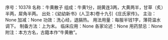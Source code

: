 序号：10378
名称：牛黄散子
组成：牛黄1分，胡黄连3两，大黄两半，甘草（炙）半两，犀角半两。
出处：《幼幼新书》(人卫本)卷十九引《庄氏家传》。
主治：None
加减：None
功效：洗心经，退膈热。
用法用量：每服半钱1字，薄荷温水调下。
制备方法：上为末。
临床应用：None
各家论述：None
用药禁忌：None
附注：本方方名，古籍本作“牛黄散”。
